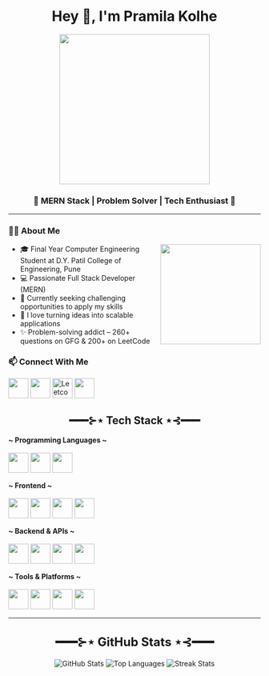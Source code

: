 <h1 align="center">Hey 👋, I'm Pramila Kolhe</h1>

<p align="center">
  <img src="https://mir-s3-cdn-cf.behance.net/project_modules/disp/601014116770475.6068beff4640a.gif" height="300"/>
</p>

<h3 align="center">🚀 MERN Stack | Problem Solver | Tech Enthusiast 🚀</h3>

---

### 👩‍💻 About Me

<img align="right" src="https://user-images.githubusercontent.com/74038190/219923809-b86dc415-a0c2-4a38-bc88-ad6cf06395a8.gif" height="200"/>

- 🎓 Final Year Computer Engineering Student at D.Y. Patil College of Engineering, Pune  
- 💻 Passionate Full Stack Developer (MERN)  
- 🤝 Currently seeking challenging opportunities to apply my skills  
- 🔭 I love turning ideas into scalable applications  
- ✨ Problem-solving addict – 260+ questions on GFG & 200+ on LeetCode  


### 📫 Connect With Me

<p align="left">
  <a href="https://www.linkedin.com/in/pramila-kolhe-91740228a/" target="_blank"><img src="https://skillicons.dev/icons?i=linkedin" height="40"/></a>
  <a href="mailto:nkolhepramila@gmail.com"><img src="https://skillicons.dev/icons?i=gmail" height="40"/></a>
  <a href="https://leetcode.com/u/Pramila_Kolhe04/"><img src="https://cdn.jsdelivr.net/gh/devicons/devicon/icons/leetcode/leetcode-original.svg" height="40" alt="Leetcode"/></a>
  <a href="https://www.geeksforgeeks.org/user/nkolhepzpdd/"><img src="https://upload.wikimedia.org/wikipedia/commons/4/43/GeeksforGeeks.svg" height="40"/></a>
 
</p>



<h2 align="center">━━━⊱⋆ Tech Stack ⋆⊰━━━</h2>

<p align="left"> 
  <strong>~ Programming Languages ~</strong><br/><br/>
  <img src="https://cdn.jsdelivr.net/gh/devicons/devicon/icons/cplusplus/cplusplus-original.svg" width="40" height="40"/>
  <img src="https://cdn.jsdelivr.net/gh/devicons/devicon/icons/java/java-original.svg" width="40" height="40"/>
  <img src="https://cdn.jsdelivr.net/gh/devicons/devicon/icons/javascript/javascript-original.svg" width="40" height="40"/>

</p>

<p align="left"> 
  <strong>~ Frontend ~</strong><br/><br/>
  <img src="https://cdn.jsdelivr.net/gh/devicons/devicon/icons/html5/html5-original.svg" width="40" height="40"/>
  <img src="https://cdn.jsdelivr.net/gh/devicons/devicon/icons/css3/css3-original.svg" width="40" height="40"/>
  
  
  <img src="https://cdn.jsdelivr.net/gh/devicons/devicon/icons/react/react-original.svg" width="40" height="40"/>
  <img src="https://www.vectorlogo.zone/logos/tailwindcss/tailwindcss-icon.svg" width="40" height="40"/>


  </p>
  <p align="left"> 
  <strong>~ Backend & APIs ~</strong><br/><br/>
  <img src="https://cdn.jsdelivr.net/gh/devicons/devicon/icons/nodejs/nodejs-original.svg" width="40" height="40"/>
  <img src="https://cdn.jsdelivr.net/gh/devicons/devicon/icons/express/express-original.svg" width="40" height="40"/>
  <img src="https://cdn.jsdelivr.net/gh/devicons/devicon/icons/mysql/mysql-original.svg" width="40" height="40"/>
  <img src="https://cdn.jsdelivr.net/gh/devicons/devicon/icons/mongodb/mongodb-original.svg" width="40" height="40"/>



  </p>
  <p align="left"> 
  <strong>~ Tools & Platforms ~</strong><br/><br/>
  <img src="https://cdn.jsdelivr.net/gh/devicons/devicon/icons/git/git-original.svg" width="40" height="40"/>
  <img src="https://cdn.jsdelivr.net/gh/devicons/devicon/icons/github/github-original.svg" width="40" height="40"/>
  <img src="https://cdn.jsdelivr.net/gh/devicons/devicon/icons/vscode/vscode-original.svg" width="40" height="40"/>

  <img src="https://www.vectorlogo.zone/logos/vercel/vercel-icon.svg" width="40" height="40"/>
 
  </p>

  
---


<h2 align="center" style="font-size: 24px;">━━━⊱⋆ GitHub Stats ⋆⊰━━━</h2>

<div align="center">
  <img src="https://github-readme-stats.vercel.app/api?username=Pramila2004&show_icons=true&theme=midnight-purple&bg_color=00000000&rank_icon=github&text_color=AE6DEB" alt="GitHub Stats" />
  <img src="https://github-readme-stats.vercel.app/api/top-langs/?username=Pramila2004&layout=compact&theme=midnight-purple&bg_color=00000000&text_color=AE6DEB" alt="Top Languages" />
  <img src="https://github-readme-streak-stats.herokuapp.com/?user=Pramila2004&background=00000000&theme=midnight-purple&dates=AE6DEB" alt="Streak Stats" />
</div>

<br>
